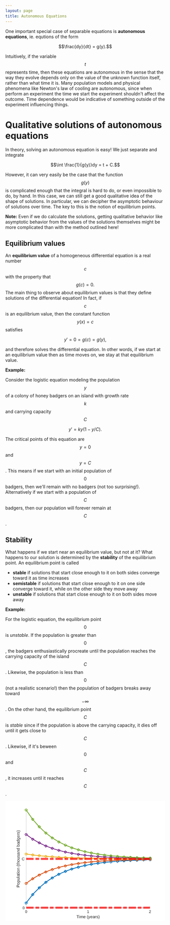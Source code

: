 ```yaml
---
layout: page
title: Autonomous Equations
---
```


One important special case of separable equations is **autonomous equations**, ie. equtions of the form

$$\frac{dy}{dt} = g(y).$$

Intuitively, if the variable $$t$$ represents time, then these equations are
autonomous in the sense that the way they evolve depends only on the value of
the unknown function itself, rather than what time it is.
Many population models and physical phenomena like Newton's law of cooling are
autonomous, since when perform an experiment the time we start the experiment
shouldn't affect the outcome.
Time dependence would be indicative of something outside of the experiment
influencing things.

# Qualitative solutions of autonomous equations

In theory, solving an autonomous equation is easy!
We just separate and integrate

$$\int \frac{1}{g(y)}dy = t + C.$$

However, it can very easily be the case that the function $$g(y)$$ is
complicated enough that the integral is hard to do, or even impossible to do, by hand.
In this case, we can still get a good qualitative idea of the shape of
solutions.
In particular, we can decipher the asymptotic behaviour of solutions over time.
The key to this is the notion of equilibrium points.

**Note:** Even if we do calculate the solutions, getting qualitative behavior like asymptotic behavior from the values of the solutions themselves might be more complicated than with the method outlined here!


## Equilibrium values

An **equilibrium value** of a homogeneous differential equation is a real number $$c$$ with the property that $$g(c)=0.$$
The main thing to observe about equilibrium values is that they define solutions of the differential equation!
In fact, if $$c$$ is an equilibrium value, then the constant function $$y(x) = c$$ satisfies

$$y' = 0 = g(c) = g(y),$$

and therefore solves the differential equation.
In other words, if we start at an equilibrium value then as time moves on, we stay at that equilibrium value.

**Example:**

Consider the logistic equation modeling the population $$y$$ of a colony of honey badgers on an island with growth rate $$k$$ and carrying capacity $$C$$

$$y' = ky(1-y/C).$$

The critical points of this equation are $$y = 0$$ and $$y=C$$.
This means if we start with an initial population of $$0$$ badgers, then we'll remain with no badgers (not too surprising!).
Alternatively if we start with a population of $$C$$ badgers, then our population will forever remain at $$C$$.

## Stability

What happens if we start near an equilibrium value, but not at it?  What happens to our solution is determined by the **stability** of the equilibrium point.
An equilibrium point is called
* **stable** if solutions that start close enough to it on both sides converge toward it as time increases
* **semistable** if solutions that start close enough to it on one side converge toward it, while on the other side they move away
* **unstable** if solutions that start close enough to it on both sides move away

**Example:**

For the logistic equation, the equilibrium point $$0$$ is *unstable*.
If the population is greater than $$0$$, the badgers enthusiastically procreate until the population reaches the carrying capacity of the island $$C$$.
Likewise, the population is less than $$0$$ (not a realistic scenario!) then the population of badgers breaks away toward $$-\infty$$.
On the other hand, the equilibrium point $$C$$ is *stable* since if the population is above the carrying capacity, it dies off until it gets close to $$C$$.
Likewise, if it's beween $$0$$ and $$C$$, it increases until it reaches $$C$$.

<p align="center"><img width=800 src="fig/004-logistic.png"/></p>






